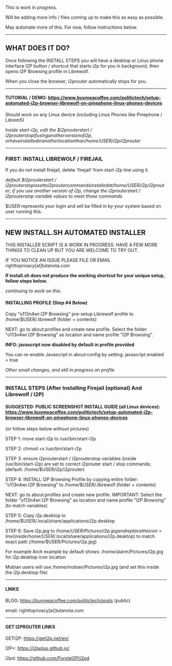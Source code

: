This is work in progress. 

Will be adding more info / files coming up to make this as easy as possible.

May automate more of this. For now, follow instructions below.

---

## WHAT DOES IT DO?

Once following the INSTALL STEPS you will have a desktop or Linux phone interface I2P button / shortcut
that starts i2p for you in background, then opens I2P Browsing profile in Librewolf.

When you close the browser, i2prouter automatically stops for you. 

---

#### TUTORIAL / DEMO: https://www.buymeacoffee.com/politictech/setup-automated-i2p-browser-librewolf-on-pinephone-linux-phones-devices

Should work on any Linux device (including Linux Phones like Pinephone / Librem5)

*Inside start-i2p, edit the $i2prouterstart / $i2prouterstop if using another version of i2p, or have installed
in another location than /home/$USER/i2p/i2prouter*

---

### FIRST: INSTALL LIBREWOLF / FIREJAIL

If you do not install firejail, delete 'firejail' from start-i2p line using it.

*default $i2prouterstart / $i2prouterstop is set to i2prouter commands installed at /home/$USER/i2p/i2prouter; if you use another
version of i2p, change the i2prouterstart / i2prouterstop variable values to meet those commands*

$USER represents your login and will be filled in by your system based on user running this.

---

## NEW INSTALL.SH AUTOMATED INSTALLER

THIS INSTALLER SCRIPT IS A WORK IN PROGRESS. HAVE A FEW MORE THINGS TO CLEAN UP BUT YOU ARE WELCOME TO TRY OUT.

IF YOU NOTICE AN ISSUE PLEASE FILE OR EMAIL righttoprivacy[at]tutanota.com

**If install.sh does not produce the working shortcut for your unique setup, follow steps below.**

*continuing to work on this.*

#### INSTALLING PROFILE (Step #4 Below)

Copy "o113n4wr.I2P Browsing"  pre-setup Librewolf profile to /home/$USER/.librewolf (folder + contents)

NEXT: go to about:profiles and create new profile. Select the folder "o113n4wr.I2P Browsing" as location and name profile "I2P Browsing".

**INFO: javascript now disabled by default in profile provided** 

You can re-enable Javascript in about:config by setting: javascript.enabled = true

*Other small changes, and still in progress on profile*

---

### INSTALL STEPS (After Installing Firejail (optional) And Librewolf / I2P)

#### SUGGESTED: PUBLIC SCREENSHOT INSTALL GUIDE (all Linux devices): https://www.buymeacoffee.com/politictech/setup-automated-i2p-browser-librewolf-on-pinephone-linux-phones-devices

(or follow steps below without pictures)

STEP 1: move start-i2p to /usr/bin/start-i2p

STEP 2: chmod +x /usr/bin/start-i2p

STEP 3: ensure i2prouterstart / i2prouterstop variables (inside /usr/bin/start-i2p) are set to correct i2prouter start / stop commands; (default: /home/$USER/i2p/i2prouter)

STEP 4: INSTALL I2P Browsing Profile by copying entire folder: "o113n4wr.I2P Browsing" to /home/$USER/.librewolf (folder + contents)

NEXT: go to about:profiles and create new profile. IMPORTANT: Select the folder "o113n4wr.I2P Browsing" as location and name profile "I2P Browsing" (to match variables)

STEP 5: Copy i2p.desktop to /home/$USER/.local/share/applications/i2p.desktop

STEP 6: Save i2p.jpg to /home/$USER/Pictures/i2p.jpg and replace the icon= line (inside /home/$USER/.local/share/applications/i2p.desktop) to 
match exact path (/home/$USER/Pictures/i2p.jpg)

For example Arch example by default shows: /home/alarm/Pictures/i2p.jpg for i2p.desktop icon location

Mobian users will use /home/mobian/Pictures/i2p.jpg (and set this inside the i2p.desktop file)

---

#### LINKS

BLOG: https://buymeacoffee.com/politictech/posts (public)

email: righttoprivacy[at]tutanota.com

---

#### GET I2PROUTER LINKS

GETI2P: https://geti2p.net/en/

I2P+: https://i2pplus.github.io/

i2pd: https://github.com/PurpleI2P/i2pd

